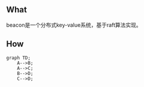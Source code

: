 ﻿## What
beacon是一个分布式key-value系统，基于raft算法实现。
## How
```mermaid
graph TD;
    A-->B;
    A-->C;
    B-->D;
    C-->D;
```